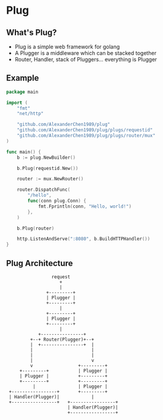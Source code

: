 # Plug

## What's Plug?
* Plug is a simple web framework for golang
* A Plugger is a middleware which can be stacked together
* Router, Handler, stack of Pluggers... everything is Plugger

## Example

```go
package main

import (
	"fmt"
	"net/http"

	"github.com/AlexanderChen1989/plug"
	"github.com/AlexanderChen1989/plug/plugs/requestid"
	"github.com/AlexanderChen1989/plug/plugs/router/mux"
)

func main() {
	b := plug.NewBuilder()

	b.Plug(requestid.New())

	router := mux.NewRouter()

	router.DispatchFunc(
		"/hello",
		func(conn plug.Conn) {
			fmt.Fprintln(conn, "Hello, world!")
		},
	)

	b.Plug(router)

	http.ListenAndServe(":8080", b.BuildHTTPHandler())
}
```

## Plug Architecture
```
                 request
                    +
                    |
               +---------+
               | Plugger |
               +---------+
                    |
               +---------+
               | Plugger |
               +---------+
                    |
            +----------------+
         +--+ Router(Plugger)+--+
         |  +----------------+  |
         |                      |
         |                      |
         |                      v
         v                 +---------+
     +---------+           | Plugger |
     | Plugger |           +---------+
     +---------+           +---------+
          |                | Plugger |
 +-----------------+       +---------+
 | Handler(Plugger)|            |
 +-----------------+   +-----------------+
                       | Handler(Plugger)|
                       +-----------------+
```
